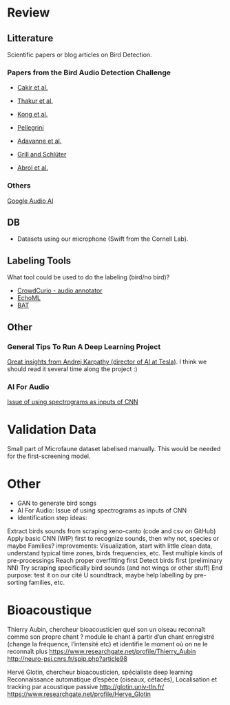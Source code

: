 # Review

## Litterature

Scientific papers or blog articles on Bird Detection.

### Papers from the Bird Audio Detection Challenge

- [Cakir et al.](http://ieeexplore.ieee.org/document/8081508/)

- [Thakur et al.](http://ieeexplore.ieee.org/document/8081510/)

- [Kong et al.](http://ieeexplore.ieee.org/document/8081509/)

- [Pellegrini](http://ieeexplore.ieee.org/document/8081506/)

- [Adavanne et al.](http://ieeexplore.ieee.org/document/8081505/)

- [Grill and Schlüter](http://ieeexplore.ieee.org/document/8081512/)

- [Abrol et al.](http://ieeexplore.ieee.org/document/8081510/)

### Others

[Google Audio AI](https://ai.google/research/pubs/pub45611)

## DB

- Datasets using our microphone (Swift from the Cornell Lab).

## Labeling Tools

What tool could be used to do the labeling (bird/no bird)?

- [CrowdCurio - audio annotator](https://github.com/CrowdCurio/audio-annotator)
- [EchoML](https://github.com/ritazh/EchoML)
- [BAT](https://github.com/BlaiMelendezCatalan/BAT)

## Other

### General Tips To Run A Deep Learning Project

[Great insights from Andrej Karpathy (director of AI at Tesla)](https://karpathy.github.io/2019/04/25/recipe/). I think we should read it several time along the project :)

### AI For Audio

[Issue of using spectrograms as inputs of CNN](https://towardsdatascience.com/whats-wrong-with-spectrograms-and-cnns-for-audio-processing-311377d7ccd
)



# Validation Data

Small part of Microfaune dataset labelised manually. This would be needed for the first-screening model.



# Other

- GAN to generate bird songs
- AI For Audio: Issue of using spectrograms as inputs of CNN
- Identification step ideas:

Extract birds sounds from scraping xeno-canto (code and csv on GitHub)
Apply basic CNN (WIP) first to recognize sounds, then why not, species or maybe Families?
improvements:
Visualization, start with little clean data, understand typical time zones, birds frequencies, etc.
Test multiple kinds of pre-processings
Reach proper overfitting first
Detect birds first (preliminary NN)
Try scraping specifically bird sounds (and not wings or other stuff)
End purpose: test it on our cité U soundtrack, maybe help labelling by pre-sorting families, etc.


# Bioacoustique

Thierry Aubin, chercheur bioacousticien
quel son un oiseau reconnaît comme son propre chant ?
module le chant à partir d’un chant enregistré (change la fréquence, l’intensité etc) et identifie le moment où on ne le reconnaît plus
https://www.researchgate.net/profile/Thierry_Aubin
http://neuro-psi.cnrs.fr/spip.php?article98

Hervé Glotin, chercheur bioacousticien, spécialiste deep learning
Reconnaissance automatique d’espèce (oiseaux, cétacés),
Localisation et tracking par acoustique passive
http://glotin.univ-tln.fr/
https://www.researchgate.net/profile/Herve_Glotin






